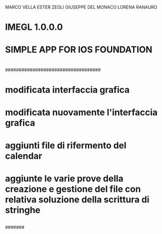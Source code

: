  MARCO VELLA
 ESTER ZEOLI
 GIUSEPPE DEL MONACO
 LORENA RANAURO
# IMEGL 1.0.0.0
# SIMPLE APP FOR IOS FOUNDATION
### 
# 
###################################
#
# modificata interfaccia grafica
# modificata nuovamente l'interfaccia grafica 
# aggiunti file di rifermento del calendar
# aggiunte le varie prove della creazione e gestione del file con relativa soluzione della scrittura di stringhe
## 
#######
